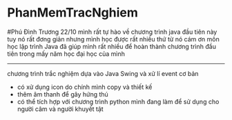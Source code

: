 # PhanMemTracNghiem
#Phú Đình Trương 22/10
mình rất tự hào về chương trình java đầu tiên này
tuy nó rất đơng giản nhưng mình học được rất nhiều thứ từ nó
cám ơn môn học lập trình Java đã giúp mình rất nhiều để hoàn thành chương trình đầu tiên trong mấy năm học đại học của mình
*********************

chương trình trắc nghiệm dựa vào Java Swing và xử lí event cơ bản
* có xử dụng icon do chính mình copy và thiết kế
* thêm âm thanh để gây hứng thú
* có thể tích hợp với chương trình python mình đang làm để sử dụng cho người câm và người khuyết tật
